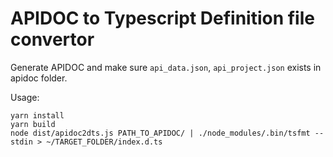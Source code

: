 # APIDOC to Typescript Definition file convertor

Generate APIDOC and make sure `api_data.json`, `api_project.json` exists in apidoc folder.

Usage:
```
yarn install
yarn build
node dist/apidoc2dts.js PATH_TO_APIDOC/ | ./node_modules/.bin/tsfmt --stdin > ~/TARGET_FOLDER/index.d.ts
```
